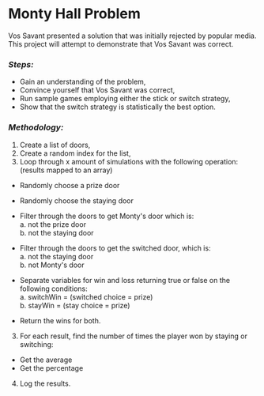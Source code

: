 # Monty Hall Problem

Vos Savant presented a solution that was initially rejected by popular media. This project will attempt to demonstrate that Vos Savant was correct.

### _Steps:_

- Gain an understanding of the problem,
- Convince yourself that Vos Savant was correct,
- Run sample games employing either the stick or switch strategy,
- Show that the switch strategy is statistically the best option.

### _Methodology:_

1. Create a list of doors,
2. Create a random index for the list,
3. Loop through x amount of simulations with the following operation: (results mapped to an array)
  - Randomly choose a prize door
  - Randomly choose the staying door
  - Filter through the doors to get Monty's door which is:<br>
    a. not the prize door<br>
    b. not the staying door
    
  - Filter through the doors to get the switched door, which is:<br>
    a. not the staying door<br>
    b. not Monty's door
    
  - Separate variables for win and loss returning true or false on the following conditions:<br>
    a. switchWin = (switched choice = prize)<br>
    b. stayWin = (stay choice = prize)
  
  - Return the wins for both.
  
3. For each result, find the number of times the player won by staying or switching:
  - Get the average
  - Get the percentage
  
4. Log the results.
